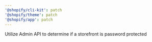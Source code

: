 ```yaml
---
'@shopify/cli-kit': patch
'@shopify/theme': patch
'@shopify/app': patch
---
```


Utilize Admin API to determine if a storefront is password protected

